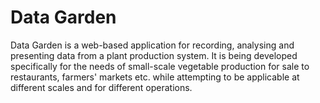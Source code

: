 # Data Garden

Data Garden is a web-based application for recording, analysing and presenting data from a plant production system.  It is being developed specifically for the needs of small-scale vegetable production for sale to restaurants, farmers' markets etc. while attempting to be applicable at different scales and for different operations.


